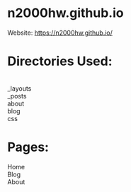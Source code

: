 # n2000hw.github.io

Website: https://n2000hw.github.io/

# Directories Used:
 <br/> _layouts
 <br/>_posts
 <br/>about
 <br/>blog
 <br/>css
  
# Pages:
  Home
  <br/>Blog
  <br/>About
